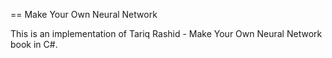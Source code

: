 == Make Your Own Neural Network

This is an implementation of Tariq Rashid - Make Your Own Neural Network book in C#.
